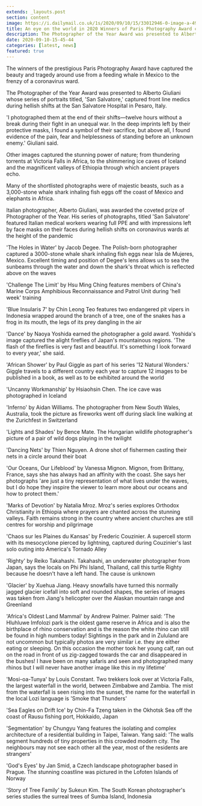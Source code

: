 ```yaml
---
extends: _layouts.post
section: content
image: https://i.dailymail.co.uk/1s/2020/09/10/15/33012946-0-image-a-49_1599748891776.jpg 
title: An eye on the world in 2020 Winners of Paris Photography Award capture beauty and tragedy around us 
description: The Photographer of the Year Award was presented to Alberto Giuliani whose series of portraits titled, San Salvatore, captured front line medics during hellish shifts at a coronavirus ward in Italy. 
date: 2020-09-10-15-45-44 
categories: [latest, news] 
featured: true 
--- 
```

The winners of the prestigious Paris Photography Award have captured the beauty and tragedy around use from a feeding whale in Mexico to the frenzy of a coronavirus ward.

The Photographer of the Year Award was presented to Alberto Giuliani whose series of portraits titled, 'San Salvatore,' captured front line medics during hellish shifts at the San Salvatore Hospital in Pesaro, Italy.

'I photographed them at the end of their shifts—twelve hours without a break during their fight in an unequal war. In the deep imprints left by their protective masks, I found a symbol of their sacrifice, but above all, I found evidence of the pain, fear and helplessness of standing before an unknown enemy.' Giuliani said.

Other images captured the stunning power of nature; from thundering torrents at Victoria Falls in Africa, to the shimmering ice caves of Iceland and the magnificent valleys of Ethiopia through which ancient prayers echo. 

Many of the shortlisted photographs were of majestic beasts, such as a 3,000-stone whale shark inhaling fish eggs off the coast of Mexico and elephants in Africa.

Italian photographer, Alberto Giuliani, was awarded the coveted prize of Photographer of the Year. His series of photographs, titled 'San Salvatore' featured Italian medical workers wearing full PPE and with impressions left by face masks on their faces during hellish shifts on coronavirus wards at the height of the pandemic

'The Holes in Water' by Jacob Degee. The Polish-born photographer captured a 3000-stone whale shark inhaling fish eggs near Isla de Mujeres, Mexico. Excellent timing and position of Degee's lens allows us to sea the sunbeams through the water and down the shark's throat which is reflected above on the waves

'Challenge The Limit' by Hsu Ming Ching features members of China's Marine Corps Amphibious Reconnaissance and Patrol Unit during 'hell week' training

'Blue Insularis 7' by Chin Leong Teo features two endangered pit vipers in Indonesia wrapped around the branch of a tree, one of the snakes has a frog in its mouth, the legs of its prey dangling in the air

'Dance' by Naoya Yoshida earned the photographer a gold award. Yoshida's image captured the alight fireflies of Japan's mountainous regions. 'The flash of the fireflies is very fast and beautiful. It's something I look forward to every year,' she said.

'African Shower' by Paul Giggle as part of his series '12 Natural Wonders.' Giggle travels to a different country each year to capture 12 images to be published in a book, as well as to be exhibited around the world

'Uncanny Workmanship' by Hsiaohsin Chen. The ice cave was photographed in Iceland

'Inferno' by Aidan Williams. The photographer from New South Wales, Australia, took the picture as fireworks went off during slack line walking at the Zurichfest in Switzerland

'Lights and Shades' by Bence Mate. The Hungarian wildlife photographer's picture of a pair of wild dogs playing in the twilight

'Dancing Nets' by Thien Nguyen. A drone shot of fishermen casting their nets in a circle around their boat

'Our Oceans, Our Lifeblood' by Vanessa Mignon. Mignon, from Brittany, France, says she has always had an affinity with the coast. She says her photographs 'are just a tiny representation of what lives under the waves, but I do hope they inspire the viewer to learn more about our oceans and how to protect them.'

'Marks of Devotion' by Natalia Mroz. Mroz's series explores Orthodox Christianity in Ethiopia where prayers are chanted across the stunning valleys. Faith remains strong in the country where ancient churches are still centres for worship and pilgrimage

'Chaos sur les Plaines du Kansas' by Frederic Couzinier. A supercell storm with its mesocyclone pierced by lightning, captured during Couzinier's last solo outing into America's Tornado Alley

'Righty' by Reiko Takahashi. Takahashi, an underwater photographer from Japan, says the locals on Phi Phi Island, Thailand, call this turtle Righty because he doesn't have a left hand. The cause is unknown

'Glacier' by Xuehua Jiang. Heavy snowfalls have turned this normally jagged glacier icefall into soft and rounded shapes, the series of images was taken from Jiang's helicopter over the Alaskan mountain range and Greenland

'Africa's Oldest Land Mammal' by Andrew Palmer. Palmer said: 'The Hluhluwe Imfolozi park is the oldest game reserve in Africa and is also the birthplace of rhino conservation and is the reason the white rhino can still be found in high numbers today! Sightings in the park and in Zululand are not uncommon but typically photos are very similar i.e. they are either eating or sleeping. On this occasion the mother took her young calf, ran out on the road in front of us zig-zagged towards the car and disappeared in the bushes! I have been on many safaris and seen and photographed many rhinos but I will never have another image like this in my lifetime'

'Mosi-oa-Tunya' by Louis Constant. Two trekkers look over at Victoria Falls, the largest waterfall in the world, between Zimbabwe and Zambia. The mist from the waterfall is seen rising into the sunset, the name for the waterfall in the local Lozi language is 'Smoke that Thunders'

'Sea Eagles on Drift Ice' by Chin-Fa Tzeng taken in the Okhotsk Sea off the coast of Rausu fishing port, Hokkaido, Japan

'Segmentation' by Chungyu Yang features the isolating and complex architecture of a residential building in Taipei, Taiwan. Yang said: 'The walls segment hundreds of tiny properties in this crowded modern city. The neighbours may not see each other all the year, most of the residents are strangers'

'God's Eyes' by Jan Smid, a Czech landscape photographer based in Prague. The stunning coastline was pictured in the Lofoten Islands of Norway

'Story of Tree Family' by Sukeun Kim. The South Korean photographer's series studies the surreal trees of Sumba Island, Indonesia

